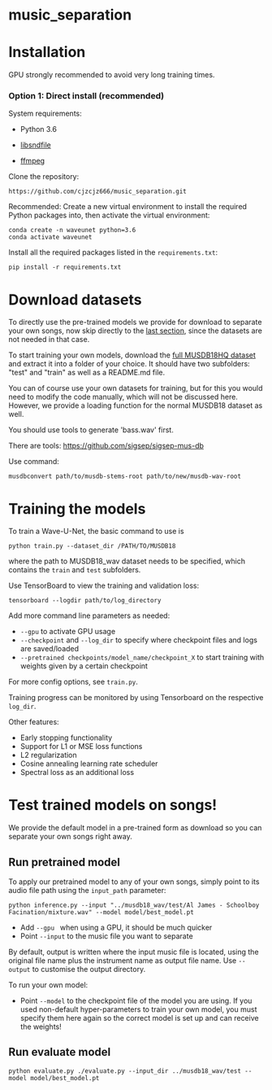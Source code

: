 # music_separation

# Installation

GPU strongly recommended to avoid very long training times.

### Option 1: Direct install (recommended)

System requirements:
* Python 3.6

* [libsndfile](http://mega-nerd.com/libsndfile/) 

* [ffmpeg](https://www.ffmpeg.org/)

Clone the repository:
```
https://github.com/cjzcjz666/music_separation.git
```

Recommended: Create a new virtual environment to install the required Python packages into, then activate the virtual environment:

```
conda create -n waveunet python=3.6
conda activate waveunet
```

Install all the required packages listed in the ``requirements.txt``:

```
pip install -r requirements.txt
```

# Download datasets

To directly use the pre-trained models we provide for download to separate your own songs, now skip directly to the [last section](#test), since the datasets are not needed in that case.

To start training your own models, download the [full MUSDB18HQ dataset](https://sigsep.github.io/datasets/musdb.html) and extract it into a folder of your choice. It should have two subfolders: "test" and "train" as well as a README.md file.

You can of course use your own datasets for training, but for this you would need to modify the code manually, which will not be discussed here. However, we provide a loading function for the normal MUSDB18 dataset as well.

You should use tools to generate 'bass.wav' first.

There are tools: https://github.com/sigsep/sigsep-mus-db

Use command: 
```
musdbconvert path/to/musdb-stems-root path/to/new/musdb-wav-root
```

# Training the models

To train a Wave-U-Net, the basic command to use is

```
python train.py --dataset_dir /PATH/TO/MUSDB18
```
where the path to MUSDB18_wav dataset needs to be specified, which contains the ``train`` and ``test`` subfolders.

Use TensorBoard to view the training and validation loss:
```
tensorboard --logdir path/to/log_directory
```

Add more command line parameters as needed:
* ``--gpu`` to activate GPU usage
* ``--checkpoint`` and ``--log_dir`` to specify where checkpoint files and logs are saved/loaded
* ``--pretrained checkpoints/model_name/checkpoint_X`` to start training with weights given by a certain checkpoint

For more config options, see ``train.py``.

Training progress can be monitored by using Tensorboard on the respective ``log_dir``.

Other features:
* Early stopping functionality
* Support for L1 or MSE loss functions
* L2 regularization
* Cosine annealing learning rate scheduler
* Spectral loss as an additional loss

# <a name="test"></a> Test trained models on songs!

We provide the default model in a pre-trained form as download so you can separate your own songs right away.


## Run pretrained model

To apply our pretrained model to any of your own songs, simply point to its audio file path using the ``input_path`` parameter:

```
python inference.py --input "../musdb18_wav/test/Al James - Schoolboy Facination/mixture.wav" --model model/best_model.pt
```

* Add ``--gpu `` when using a GPU, it should be much quicker
* Point ``--input`` to the music file you want to separate

By default, output is written where the input music file is located, using the original file name plus the instrument name as output file name. Use ``--output`` to customise the output directory.

To run your own model:
* Point ``--model`` to the checkpoint file of the model you are using. If you used non-default hyper-parameters to train your own model, you must specify them here again so the correct model is set up and can receive the weights!

## Run evaluate model

```
python evaluate.py ./evaluate.py --input_dir ../musdb18_wav/test --model model/best_model.pt
```
